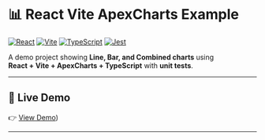 # 📊 React Vite ApexCharts Example

[![React](https://img.shields.io/badge/React-18-blue?logo=react)](https://react.dev/)
[![Vite](https://img.shields.io/badge/Vite-4-purple?logo=vite)](https://vitejs.dev/)
[![TypeScript](https://img.shields.io/badge/TypeScript-5-blue?logo=typescript)](https://www.typescriptlang.org/)
[![Jest](https://img.shields.io/badge/Tested_with-Jest-green?logo=jest)](https://jestjs.io/)

A demo project showing **Line, Bar, and Combined charts** using  
**React + Vite + ApexCharts + TypeScript** with **unit tests**.

---

## 🚀 Live Demo

👉 [View Demo](https://react-apex-chart.vercel.app/))  

---
